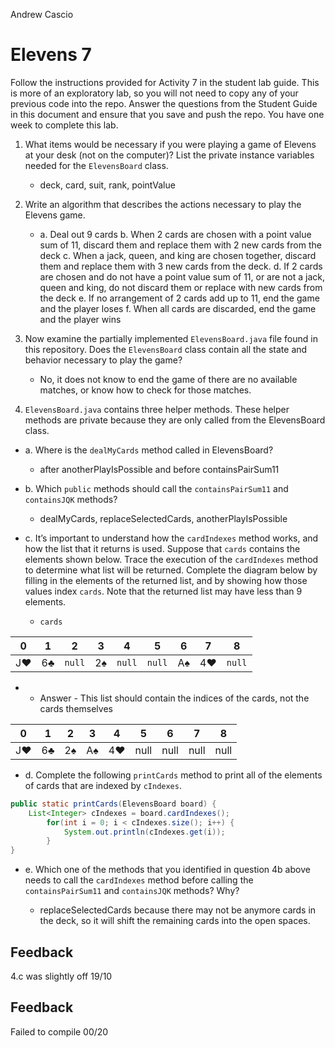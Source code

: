 Andrew Cascio

# Elevens 7

Follow the instructions provided for Activity 7 in the student lab guide. This is more of an exploratory lab, so you will not need to copy any of your previous code into the repo. Answer the questions from the Student Guide in this document and ensure that you save and push the repo. You have one week to complete this lab.

1. What items would be necessary if you were playing a game of Elevens at your desk (not on the computer)? List the private instance variables needed for the `ElevensBoard` class.

    * deck, card, suit, rank, pointValue

2. Write an algorithm that describes the actions necessary to play the Elevens game.

    * a. Deal out 9 cards
      b. When 2 cards are chosen with a point value sum of 11, discard them and replace them with 2 new cards from the deck
      c. When a jack, queen, and king are chosen together, discard them and replace them with 3 new cards from the deck.
      d. If 2 cards are chosen and do not have a point value sum of 11, or are not a jack, queen and king, do not discard them or replace with new cards from the deck
      e. If no arrangement of 2 cards add up to 11, end the game and the player loses
      f. When all cards are discarded, end the game and the player wins

3. Now examine the partially implemented `ElevensBoard.java` file found in this repository. Does the `ElevensBoard` class contain all the state and behavior necessary to play the game?

    * No, it does not know to end the game of there are no available matches, or know how to check for those matches.

4. `ElevensBoard.java` contains three helper methods. These helper methods are private because they are only called from the ElevensBoard class.

  * a. Where is the `dealMyCards` method called in ElevensBoard?

      * after anotherPlayIsPossible and before containsPairSum11

  * b. Which `public` methods should call the `containsPairSum11` and `containsJQK` methods?

      * dealMyCards, replaceSelectedCards, anotherPlayIsPossible

  * c. It’s important to understand how the `cardIndexes` method works, and how the list that it returns is used. Suppose that `cards` contains the elements shown below. Trace the execution of the `cardIndexes` method to determine what list will be returned. Complete the diagram below by filling in the elements of the returned list, and by showing how those values index `cards`. Note that the returned list may have less than 9 elements.

    * `cards`

| 0  | 1  |  2   | 3  |  4   |  5   | 6  | 7  |  8   |
|:--:|:--:|:----:|:--:|:----:|:----:|:--:|:--:|:----:|
| J♥ | 6♣ |`null`| 2♠ |`null`|`null`| A♠ | 4♥ |`null`|

   *  * Answer - This list should contain the indices of the cards, not the cards themselves

| 0  | 1  | 2  | 3  | 4  | 5  | 6  | 7  | 8  |
|:--:|:--:|:--:|:--:|:--:|:--:|:--:|:--:|:--:|
| J♥ | 6♣ | 2♠ | A♠ | 4♥ |null|null|null|null|

  * d. Complete the following `printCards` method to print all of the elements of cards that are indexed by `cIndexes`.
```java
public static printCards(ElevensBoard board) {
    List<Integer> cIndexes = board.cardIndexes();
        for(int i = 0; i < cIndexes.size(); i++) {
            System.out.println(cIndexes.get(i));
        }
}
```

  * e. Which one of the methods that you identified in question 4b above needs to call the `cardIndexes` method before calling the `containsPairSum11` and `containsJQK` methods? Why?

      * replaceSelectedCards because there may not be anymore cards in the deck, so it will shift the remaining cards into the open spaces.

## Feedback
4.c was slightly off
19/10

## Feedback
Failed to compile
00/20
